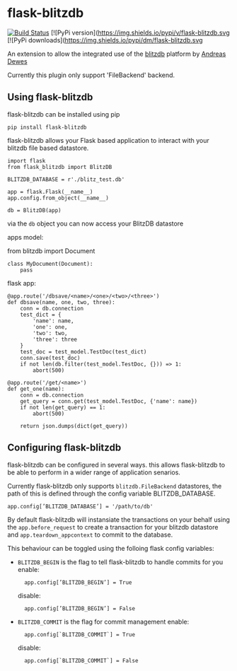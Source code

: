 flask-blitzdb
=============

[![Build Status](https://travis-ci.org/puredistortion/flask-blitzdb.png?branch=master)](https://travis-ci.org/puredistortion/flask-blitzdb)
[![PyPi version](https://img.shields.io/pypi/v/flask-blitzdb.svg
[![PyPi downloads](https://img.shields.io/pypi/dm/flask-blitzdb.svg

An extension to allow the integrated use of the [blitzdb](https://github.com/adewes/blitzdb) platform by [Andreas Dewes](http://www.andreas-dewes.de/en/)

Currently this plugin only support 'FileBackend' backend. 

Using flask-blitzdb
--------------------

flask-blitzdb can be installed using pip

	pip install flask-blitzdb

flask-blitzdb allows your Flask based application to interact with your blitzdb file based datastore.

	import flask
	from flask_blitzdb import BlitzDB

	BLITZDB_DATABASE = r'./blitz_test.db'

	app = flask.Flask(__name__)
	app.config.from_object(__name__)

	db = BlitzDB(app)

via the `db` object you can now access your BlitzDB datastore

apps model:

from blitzdb import Document

	class MyDocument(Document):
		pass

flask app: 

	@app.route('/dbsave/<name>/<one>/<two>/<three>')
	def dbsave(name, one, two, three):
		conn = db.connection
		test_dict = {
			'name': name,
			'one': one,
			'two': two,
			'three': three
		}
		test_doc = test_model.TestDoc(test_dict)
		conn.save(test_doc)
		if not len(db.filter(test_model.TestDoc, {})) => 1:
			abort(500)

	@app.route('/get/<name>')
	def get_one(name):
		conn = db.connection
		get_query = conn.get(test_model.TestDoc, {'name': name})
		if not len(get_query) == 1:
			abort(500)

		return json.dumps(dict(get_query))

Configuring flask-blitzdb
-------------------------

flask-blitzdb can be configured in several ways. this allows flask-blitzdb to be able to perform in a wider range of application senarios. 

Currently flask-blitzdb only supports `blitzdb.FileBackend` datastores, the path of this is defined through the config variable BLITZDB_DATABASE.

	app.config[’BLITZDB_DATABASE’] = '/path/to/db'

By default flask-blitzdb will instansiate the transactions on your behalf using the `app.before_request` to create a transaction for your blitzdb datastore and `app.teardown_appcontext` to commit to the database. 

This behaviour can be toggled using the folloing flask config variables:

* `BLITZDB_BEGIN` is the flag to tell flask-blitzdb to handle commits for you 
	enable:

		app.config[’BLITZDB_BEGIN’] = True

	disable:

		app.config[’BLITZDB_BEGIN’] = False

* `BLITZDB_COMMIT` is the flag for commit management
	enable:

		app.config[`BLITZDB_COMMIT`] = True

	disable:

		app.config[`BLITZDB_COMMIT`] = False
